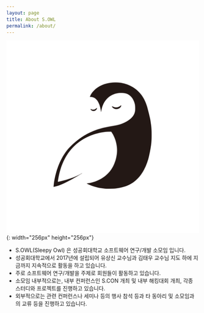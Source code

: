 ```yaml
---
layout: page
title: About S.OWL
permalink: /about/
---
```


![](/img/logo-dark.svg){: width="256px" height="256px"}
- S.OWL(Sleepy Owl) 은 성공회대학교 소프트웨어 연구/개발 소모임 입니다.
- 성공회대학교에서 2017년에 설립되어 유상신 교수님과 김태우 교수님 지도 하에 지금까지 지속적으로 활동을 하고 있습니다.
- 주로 소프트웨어 연구/개발을 주제로 회원들이 활동하고 있습니다.
- 소모임 내부적으로는, 내부 컨퍼런스인 S.CON 개최 및 내부 해킹대회 개최, 각종 스터디와 프로젝트를 진행하고 있습니다.
- 외부적으로는 관련 컨퍼런스나 세미나 등의 행사 참석 등과 타 동아리 및 소모임과의 교류 등을 진행하고 있습니다.
